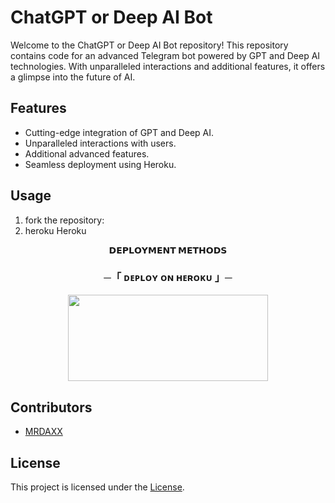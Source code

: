 # ChatGPT or Deep AI Bot

Welcome to the ChatGPT or Deep AI Bot repository! This repository contains code for an advanced Telegram bot powered by GPT and Deep AI technologies. With unparalleled interactions and additional features, it offers a glimpse into the future of AI.

## Features

- Cutting-edge integration of GPT and Deep AI.
- Unparalleled interactions with users.
- Additional advanced features.
- Seamless deployment using Heroku.

## Usage

1. fork the repository:
2. heroku Heroku

<p align="center">
<b>𝗗𝗘𝗣𝗟𝗢𝗬𝗠𝗘𝗡𝗧 𝗠𝗘𝗧𝗛𝗢𝗗𝗦</b>
</p>

<h3 align="center">
    ─「 ᴅᴇᴩʟᴏʏ ᴏɴ ʜᴇʀᴏᴋᴜ 」─
</h3>

<p align="center"><a href="https://dashboard.heroku.com/new?template=https://github.com/PBSUKH/Bad_Chat_bot"> <img src="https://img.shields.io/badge/𝖡𝖧𝖮𝖲𝖣𝖨 𝖪 𝖪𝖱𝖫𝖮 𝖣𝖤𝖯𝖫𝖮𝖸-black?style=for-the-badge&logo=heroku" width="320" height="138.45"/></a></p>




## Contributors

- [MRDAXX](https://github.com/DAXXTEAM)

## License

This project is licensed under the [ License](LICENSE).
